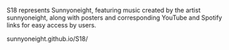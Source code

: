 S18 represents Sunnyoneight, featuring music created by the artist sunnyoneight, along with posters and corresponding YouTube and Spotify links for easy access by users.

sunnyoneight.github.io/S18/
